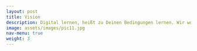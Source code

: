 ```yaml
---
layout: post
title: Vision
description: Digital lernen, heißt zu Deinen Bedingungen lernen. Wir wollen eine Bildungslandschaft, in der innovative digitale Formate zum Lern- und Lehralltag gehören. 
image: assets/images/pic11.jpg
nav-menu: true
weight: 3
---
```


